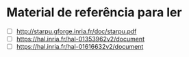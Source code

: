 # Material de referência para ler
- [ ] http://starpu.gforge.inria.fr/doc/starpu.pdf
- [ ] https://hal.inria.fr/hal-01353962v2/document
- [ ] https://hal.inria.fr/hal-01616632v2/document
